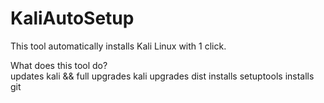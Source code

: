 # KaliAutoSetup
This tool automatically installs Kali Linux with 1 click.
<dt>What does this tool do?<dt>
updates kali && full upgrades kali
upgrades dist
installs setuptools
installs git
